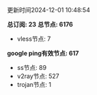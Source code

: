 更新时间2024-12-01 10:48:54

**总订阅: 23**
**总节点: 6176**
- vless节点: 7

**google ping有效节点: 617**
- ss节点: 89
- v2ray节点: 527
- trojan节点: 1
